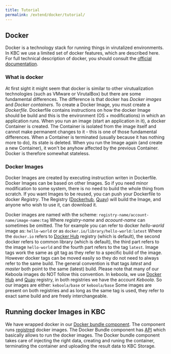 ```yaml
---
title: Tutorial
permalink: /extend/docker/tutorial/
---
```


## Docker
Docker is a technology stack for running things in virutalized environments. In KBC we use a limited set of docker features, which are described here. For full technical description of docker, you should consult the [official documentation](https://docs.docker.com/).

### What is docker
At first sight it might seem that docker is similar to other virutualization technologies (such as VMware or VirutalBox) but there are some fundamental differences. The difference is that docker has *Docker images* and *Docker containers*. To create a Docker Image, you must create a *Dockerfile*. Dockerfile contains instructions on how the docker Image should be build and this is the environment (OS + modifications) in which an application runs. When you run an image (start an application in it), a docker Container is created. The Container is isolated from the image itself and cannot make permanent changes to it - this is one of those fundamental differences. When a Container is terminated (usually because it has nothing more to do), its state is deleted. When you run the Image again (and create a new Container), it won't be anyhow affected by the previous Container. Docker is therefore somewhat stateless.

### Docker Images
Docker Images are created by executing instruction writen in Dockerfile. Docker Images can be based on other Images. So if you need minor modification to some system, there is no need to build the whole thing from scratch. If you want Images to be reused, you can push your Dockerfile to docker *Registry*. The Registry ([Dockerhub](https://hub.docker.com/), [Quay](https://quay.io/)) will build the Image, and anyone who wish to use it, can download it. 

Docker images are named with the scheme: `registry-name/account-name/image-name:tag` Where _registry-name_ and _acoount-name_ can sometimes be omitted. The for example you can refer to docker _hello-world_ image as: `hello-world`
or as `docker.io/library/hello-world:latest`
Where the `docker.io` refers to [Docker Hub](https://hub.docker.com/) registry (which is default), the second docker refers to common library (which is default), the third part refers to the image `hello-world` and the fourth part refers to the tag `latest`. Image tags work the same as git tag as they refer to a specific build of the image. However docker tags can be moved easily so they do not need to always refer to the same build. The general convention is that tags *latest* and *master* both point to the same (latest) build. Please note that many of our Keboola images do NOT follow this convention. In keboola, we use [Docker Hub](https://hub.docker.com/) and [Quay](https://quay.io/) registry, in both registries we have the account *Keboola*. So our images are either: `keboola/base` or `keboola/base` Some images are present on both registries and as long as the same tag is used, they refer to exact same build and are freely interchangeable.

## Running docker Images in KBC
We have wrapped docker in our [Docker bundle component](https://github.com/keboola/docker-bundle). The component runs [registred](/extend/registration) docker images. The Docker Bundle component has [API](https://app.apiary.io/kebooladocker/editor) which basically allows to run the docker images. The Docker bundle component takes care of injecting the right data, creating and runing the container, terminating the container and uploading the result data to KBC Storage. 






